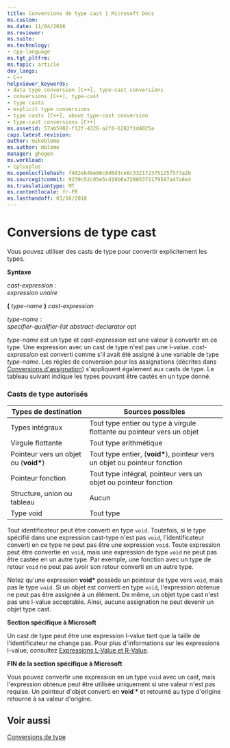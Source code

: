 ```yaml
---
title: Conversions de type cast | Microsoft Docs
ms.custom: 
ms.date: 11/04/2016
ms.reviewer: 
ms.suite: 
ms.technology:
- cpp-language
ms.tgt_pltfrm: 
ms.topic: article
dev_langs:
- C++
helpviewer_keywords:
- data type conversion [C++], type-cast conversions
- conversions [C++], type-cast
- type casts
- explicit type conversions
- type casts [C++], about type-cast conversion
- type-cast conversions [C++]
ms.assetid: 57ab5902-f12f-4326-a2f6-6282f1d4025a
caps.latest.revision: 
author: mikeblome
ms.author: mblome
manager: ghogen
ms.workload:
- cplusplus
ms.openlocfilehash: f402eb49e86c8d6d3ce6c332172375125f577a2b
ms.sourcegitcommit: 9239c52c05e5cd19b6a72005372179587a47a8e4
ms.translationtype: MT
ms.contentlocale: fr-FR
ms.lasthandoff: 03/16/2018
---
```

# <a name="type-cast-conversions"></a>Conversions de type cast
Vous pouvez utiliser des casts de type pour convertir explicitement les types.  
  
 **Syntaxe**  
  
 *cast-expression* :  
 *expression unaire*  
  
 **(**  *type-name*  **)**  *cast-expression*  
  
 *type-name* :  
 *specifier-qualifier-list abstract-declarator* opt  
  
 *type-name* est un type et *cast-expression* est une valeur à convertir en ce type. Une expression avec un cast de type n'est pas une l-value. *cast-expression* est converti comme s'il avait été assigné à une variable de type *type-name*. Les règles de conversion pour les assignations (décrites dans [Conversions d'assignation](../c-language/assignment-conversions.md)) s'appliquent également aux casts de type. Le tableau suivant indique les types pouvant être castés en un type donné.  
  
### <a name="legal-type-casts"></a>Casts de type autorisés  
  
|Types de destination|Sources possibles|  
|-----------------------|-----------------------|  
|Types intégraux|Tout type entier ou type à virgule flottante ou pointeur vers un objet|  
|Virgule flottante|Tout type arithmétique|  
|Pointeur vers un objet ou (**void\***)|Tout type entier, (**void\***), pointeur vers un objet ou pointeur fonction|  
|Pointeur fonction|Tout type intégral, pointeur vers un objet ou pointeur fonction|  
|Structure, union ou tableau|Aucun|  
|Type void|Tout type|  
  
 Tout identificateur peut être converti en type `void`. Toutefois, si le type spécifié dans une expression cast-type n'est pas `void`, l'identificateur converti en ce type ne peut pas être une expression `void`. Toute expression peut être convertie en `void`, mais une expression de type `void` ne peut pas être castée en un autre type. Par exemple, une fonction avec un type de retour `void` ne peut pas avoir son retour converti en un autre type.  
  
 Notez qu'une expression **void\*** possède un pointeur de type vers `void`, mais pas le type `void`. Si un objet est converti en type `void`, l'expression obtenue ne peut pas être assignée à un élément. De même, un objet type cast n'est pas une l-value acceptable. Ainsi, aucune assignation ne peut devenir un objet type cast.  
  
 **Section spécifique à Microsoft**  
  
 Un cast de type peut être une expression l-value tant que la taille de l'identificateur ne change pas. Pour plus d'informations sur les expressions l-value, consultez [Expressions L-Value et R-Value](../c-language/l-value-and-r-value-expressions.md).  
  
 **FIN de la section spécifique à Microsoft**  
  
 Vous pouvez convertir une expression en un type `void` avec un cast, mais l'expression obtenue peut être utilisée uniquement si une valeur n'est pas requise. Un pointeur d'objet converti en **void \*** et retourné au type d'origine retourne à sa valeur d'origine.  
  
## <a name="see-also"></a>Voir aussi  
 [Conversions de type](../c-language/type-conversions-c.md)